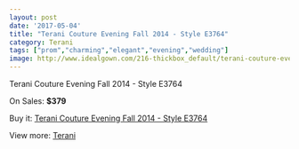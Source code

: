 ```yaml
---
layout: post
date: '2017-05-04'
title: "Terani Couture Evening Fall 2014 - Style E3764"
category: Terani
tags: ["prom","charming","elegant","evening","wedding"]
image: http://www.idealgown.com/216-thickbox_default/terani-couture-evening-fall-2014-style-e3764.jpg
---
```

Terani Couture Evening Fall 2014 - Style E3764

On Sales: **$379**
<a href="https://www.idealgown.com/en/terani/71-terani-couture-evening-fall-2014-style-e3764.html"><amp-img layout="responsive" width="600" height="600" src="//www.idealgown.com/216-thickbox_default/terani-couture-evening-fall-2014-style-e3764.jpg" alt="Terani Couture Evening Fall 2014 - Style E3764 0" /></a>
<a href="https://www.idealgown.com/en/terani/71-terani-couture-evening-fall-2014-style-e3764.html"><amp-img layout="responsive" width="600" height="600" src="//www.idealgown.com/218-thickbox_default/terani-couture-evening-fall-2014-style-e3764.jpg" alt="Terani Couture Evening Fall 2014 - Style E3764 1" /></a>
<a href="https://www.idealgown.com/en/terani/71-terani-couture-evening-fall-2014-style-e3764.html"><amp-img layout="responsive" width="600" height="600" src="//www.idealgown.com/217-thickbox_default/terani-couture-evening-fall-2014-style-e3764.jpg" alt="Terani Couture Evening Fall 2014 - Style E3764 2" /></a>

Buy it: [Terani Couture Evening Fall 2014 - Style E3764](https://www.idealgown.com/en/terani/71-terani-couture-evening-fall-2014-style-e3764.html "Terani Couture Evening Fall 2014 - Style E3764")

View more: [Terani](https://www.idealgown.com/en/4-terani "Terani")